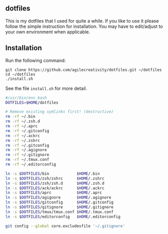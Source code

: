 ## dotfiles

This is my dotfiles that I used for quite a while. If you like to use it please
follow the simple instruction for installation. You may have to edit/adjust
to your own environment when applicable.

## Installation

Run the following command:

```
git clone https://github.com/agilecreativity/dotfiles.git ~/dotfiles
cd ~/dotfiles
./install.sh
```

See the file `install.sh` for more detail.

``` install.sh
#/usr/bin/env bash
DOTFILES=$HOME/dotfiles

# Remove existing symlinks first! (destructive)
rm -rf ~/.bin
rm -rf ~/.zsh.d
rm -rf ~/.aprc
rm -rf ~/.gitconfig
rm -rf ~/.ackrc
rm -rf ~/.zshrc
rm -rf ~/.gitconfig
rm -rf ~/.agignore
rm -rf ~/.gitignore
rm -rf ~/.tmux.conf
rm -rf ~/.editorconfig

ln -s $DOTFILES/bin            $HOME/.bin
ln -s $DOTFILES/zsh/zshrc      $HOME/.zshrc
ln -s $DOTFILES/zsh/zsh.d      $HOME/.zsh.d
ln -s $DOTFILES/ack/ackrc      $HOME/.ackrc
ln -s $DOTFILES/aprc           $HOME/.aprc
ln -s $DOTFILES/agignore       $HOME/.agignore
ln -s $DOTFILES/gitconfig      $HOME/.gitconfig
ln -s $DOTFILES/gitignore      $HOME/.gitignore
ln -s $DOTFILES/tmux/tmux.conf $HOME/.tmux.conf
ln -s $DOTFILES/editorconfig   $HOME/.editorconfig

git config --global core.excludesfile '~/.gitignore'
```

